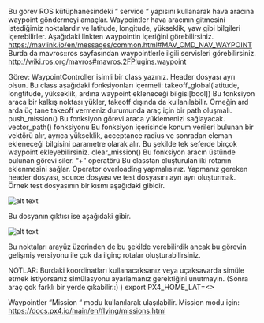Bu görev ROS kütüphanesindeki “ service “ yapısını kullanarak hava aracına waypoint göndermeyi amaçlar. Waypointler hava aracının gitmesini istediğimiz noktalardır ve latitude, longitude, yükseklik, yaw gibi bilgileri içerebilirler. Aşağıdaki linkten waypointin içeriğini görebilirsiniz.
https://mavlink.io/en/messages/common.html#MAV_CMD_NAV_WAYPOINT
Burda da mavros::ros sayfasından waypointlerle ilgili servisleri görebilirsiniz.
http://wiki.ros.org/mavros#mavros.2FPlugins.waypoint

Görev:
	WaypointController isimli bir class yazınız. Header dosyası ayrı olsun.
	Bu class aşağıdaki fonksiyonları içermeli:
takeoff_global(latitude, longtitude, yükseklik, ardına waypoint ekleneceği bilgisi[bool])
Bu fonksiyon araca bir kalkış noktası yükler, takeoff dışında da kullanılabilir. Örneğin ard arda üç tane takeoff vermeniz durumunda araç için bir path oluşmalı.
push_mission() 
Bu fonksiyon görevi araca yüklemenizi sağlayacak.
vector_path() fonksiyonu
Bu fonksiyon içerisinde konum verileri bulunan bir vektörü alır, ayrıca yükseklik, acceptance radius ve sonradan eleman ekleneceği bilgisini parametre olarak alır. Bu şekilde tek seferde birçok waypoint ekleyebilirsiniz.
clear_mission() 
Bu fonksiyon aracın üstünde bulunan görevi siler.
“+” operatörü
Bu classtan oluşturulan iki rotanın eklenmesini sağlar. Operator overloading yapmalısınız.
Yapmanız gereken header dosyası, source dosyası ve test dosyasını ayrı ayrı oluşturmak.
Örnek test dosyasının bir kısmı aşağıdaki gibidir.

![alt text](https://uniim1.shutterfly.com/render/00-RMNuRf_cvlSvCr7IsrJuykDnqygDeyuHrhkoGCpCYg4wVbn0VwzbHMbOcAZ1RxV-ldMTLfbtJ__wYVBQ_4iTow?cn=THISLIFE&res=small&ts=1666955547)

Bu dosyanın çıktısı ise aşağıdaki gibir.

![alt text](https://uniim1.shutterfly.com/render/00-RMNuRf_cvlSvCr7IsrJuykDnqygDeyuHrhkoGCpCYg47cuMTMbxoFQClrTF_kJcvaAUrgnwgvQnZ_1RWb7NZPA?cn=THISLIFE&res=small&ts=1666955577)

Bu noktaları arayüz üzerinden de bu şekilde verebilirdik ancak bu görevin gelişmiş versiyonu ile çok da ilginç rotalar oluşturabilirsiniz. 

NOTLAR:
Burdaki koordinatları kullanacaksanız veya uçaksavarda simüle etmek istiyorsanız simülasyonu ayarlamanız gerektiğini unutmayın. (Sonra araç çok farklı bir yerde çıkabilir.:) )
export PX4_HOME_LAT=<>

Waypointler “Mission “ modu kullanılarak ulaşılabilir. Mission modu için:
https://docs.px4.io/main/en/flying/missions.html

